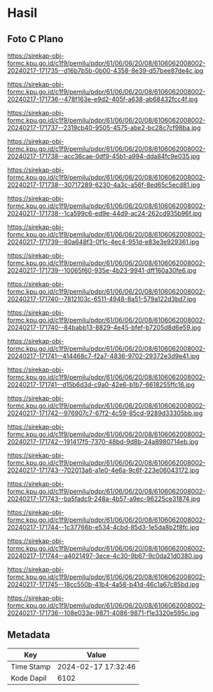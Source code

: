 # Hasil

## Foto C Plano

https://sirekap-obj-formc.kpu.go.id/c1f9/pemilu/pdpr/61/06/06/20/08/6106062008002-20240217-171735--d16b7b5b-0b00-4358-8e39-d57bee87de4c.jpg

https://sirekap-obj-formc.kpu.go.id/c1f9/pemilu/pdpr/61/06/06/20/08/6106062008002-20240217-171736--478f163e-e9d2-405f-a638-ab68432fcc4f.jpg

https://sirekap-obj-formc.kpu.go.id/c1f9/pemilu/pdpr/61/06/06/20/08/6106062008002-20240217-171737--2319cb40-9505-4575-abe2-bc28c7cf98ba.jpg

https://sirekap-obj-formc.kpu.go.id/c1f9/pemilu/pdpr/61/06/06/20/08/6106062008002-20240217-171738--acc36cae-0df9-45b1-a994-dda84fc9e035.jpg

https://sirekap-obj-formc.kpu.go.id/c1f9/pemilu/pdpr/61/06/06/20/08/6106062008002-20240217-171738--30717289-6230-4a3c-a56f-8ed65c5ecd81.jpg

https://sirekap-obj-formc.kpu.go.id/c1f9/pemilu/pdpr/61/06/06/20/08/6106062008002-20240217-171738--1ca599c6-ed9e-44d9-ac24-262cd935b96f.jpg

https://sirekap-obj-formc.kpu.go.id/c1f9/pemilu/pdpr/61/06/06/20/08/6106062008002-20240217-171739--80a648f3-0f1c-4ec4-951d-e83e3e929361.jpg

https://sirekap-obj-formc.kpu.go.id/c1f9/pemilu/pdpr/61/06/06/20/08/6106062008002-20240217-171739--10065f60-935e-4b23-9941-dff160a30fe6.jpg

https://sirekap-obj-formc.kpu.go.id/c1f9/pemilu/pdpr/61/06/06/20/08/6106062008002-20240217-171740--7812103c-6511-4948-8a51-579a122d3bd7.jpg

https://sirekap-obj-formc.kpu.go.id/c1f9/pemilu/pdpr/61/06/06/20/08/6106062008002-20240217-171740--84babb13-8829-4e45-bfef-b7205d8d6e59.jpg

https://sirekap-obj-formc.kpu.go.id/c1f9/pemilu/pdpr/61/06/06/20/08/6106062008002-20240217-171741--414468c7-f2a7-4836-9702-29372e3d9e41.jpg

https://sirekap-obj-formc.kpu.go.id/c1f9/pemilu/pdpr/61/06/06/20/08/6106062008002-20240217-171741--d15b6d3d-c9a0-42e6-b1b7-6618255ffc16.jpg

https://sirekap-obj-formc.kpu.go.id/c1f9/pemilu/pdpr/61/06/06/20/08/6106062008002-20240217-171742--976907c7-67f2-4c59-85cd-9289d33305bb.jpg

https://sirekap-obj-formc.kpu.go.id/c1f9/pemilu/pdpr/61/06/06/20/08/6106062008002-20240217-171742--191417f5-7370-48bd-9d8b-24a8980714eb.jpg

https://sirekap-obj-formc.kpu.go.id/c1f9/pemilu/pdpr/61/06/06/20/08/6106062008002-20240217-171743--702013a6-a1e0-4e6a-9c6f-223e06043172.jpg

https://sirekap-obj-formc.kpu.go.id/c1f9/pemilu/pdpr/61/06/06/20/08/6106062008002-20240217-171743--ba5fadc9-248a-4b57-a9ec-96225ce31874.jpg

https://sirekap-obj-formc.kpu.go.id/c1f9/pemilu/pdpr/61/06/06/20/08/6106062008002-20240217-171744--1c37766b-e534-4cbd-85d3-1e5da8b2f8fc.jpg

https://sirekap-obj-formc.kpu.go.id/c1f9/pemilu/pdpr/61/06/06/20/08/6106062008002-20240217-171744--a4021497-3ece-4c30-9b67-9c0da21d0380.jpg

https://sirekap-obj-formc.kpu.go.id/c1f9/pemilu/pdpr/61/06/06/20/08/6106062008002-20240217-171745--18cc550b-41b4-4a58-b41d-46c1a67c85bd.jpg

https://sirekap-obj-formc.kpu.go.id/c1f9/pemilu/pdpr/61/06/06/20/08/6106062008002-20240217-171736--108e033e-9871-4086-9871-f1e3320e595c.jpg


## Metadata

| Key        | Value               |
| ---------- | ------------------- |
| Time Stamp | 2024-02-17 17:32:46 |
| Kode Dapil | 6102                |



